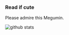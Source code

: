 ### Read if cute

Please admire this Megumin.

![github stats](https://github-readme-stats.vercel.app/api?username=meguminsama)
